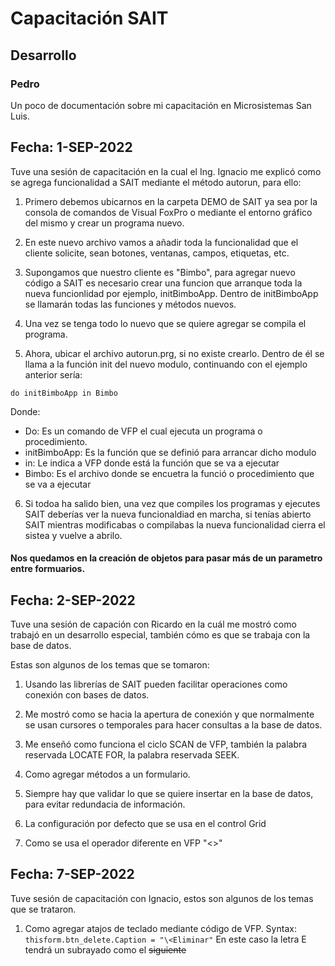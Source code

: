# Capacitación SAIT
## Desarrollo
### Pedro
Un poco de documentación sobre mi capacitación en Microsistemas San Luis.

## Fecha: 1-SEP-2022

Tuve una sesión de capacitación en la cual el Ing. Ignacio me explicó como 
se agrega funcionalidad a SAIT mediante el método autorun, para ello:

1. Primero debemos ubicarnos en la carpeta DEMO de SAIT ya sea por la consola de comandos
de Visual FoxPro o  mediante el entorno gráfico del mismo y crear un programa nuevo.
2. En este nuevo archivo vamos a añadir toda la funcionalidad que el cliente solicite,
sean botones, ventanas, campos, etiquetas, etc.

3. Supongamos que nuestro cliente es "Bimbo", para agregar nuevo código a SAIT es necesario crear una funcion que
arranque toda la nueva funcionlidad por ejemplo, initBimboApp. Dentro de initBimboApp se llamarán
todas las funciones y métodos nuevos.

4. Una vez se tenga todo lo nuevo que se quiere agregar se compila el programa.

5. Ahora, ubicar el archivo autorun.prg, si no existe crearlo. Dentro de él se llama a la función
init del nuevo modulo, continuando con el ejemplo anterior sería:

```do initBimboApp in Bimbo```

Donde:
- Do: Es un comando de VFP el cual ejecuta un programa o procedimiento.
- initBimboApp: Es la función que se definió para arrancar dicho modulo
- in: Le indica a VFP donde está la función que se va a ejecutar
- Bimbo: Es el archivo donde se encuetra la funció o procedimiento que se va a ejecutar

6. Si todoa ha salido bien, una vez que compiles los programas y ejecutes SAIT deberías ver la nueva funcionaldiad en marcha, si tenías abierto SAIT mientras modificabas o compilabas la nueva funcionalidad cierra el sistea y vuelve a abrilo.

#### Nos quedamos en la creación de objetos para pasar más de un parametro entre formuarios.

## Fecha: 2-SEP-2022

Tuve una sesión de capación con Ricardo en la cuál me mostró como trabajó en un desarrollo especial, también cómo es que se trabaja con la base de datos.

Estas son algunos de los temas que se tomaron:

1. Usando las librerías de SAIT pueden facilitar operaciones como conexión con bases de datos.

2. Me mostró como se hacia la apertura de conexión y que normalmente se usan cursores o temporales para hacer consultas a la base de datos.

3. Me enseñó como funciona el ciclo SCAN de VFP, también la palabra reservada LOCATE FOR, la palabra reservada SEEK.

4. Como agregar métodos a un formulario.

5. Siempre hay que validar lo que se quiere insertar en la base de datos, para evitar redundacia de información.

6. La configuración por defecto que se usa en el control Grid 

7. Como se usa el operador diferente en VFP "<>"

## Fecha: 7-SEP-2022
Tuve sesión de capacitación con Ignacio, estos son algunos de los temas que se trataron.
1. Como agregar atajos de teclado mediante código de VFP.
  Syntax:
  ```thisform.btn_delete.Caption = "\<Eliminar"```
  En este caso la letra E tendrá un subrayado como el ~~siguiente~~
  
